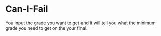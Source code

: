 # Can-I-Fail
You input the grade you want to get and it will tell you what the minimum grade you  need to get on the your final.

